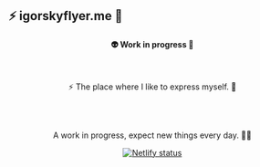 ## ⚡ igorskyflyer.me 🦑

<div align="center">

<h4>👽 Work in progress 🚀</h4>

<br>

⚡ The place where I like to express myself. 🦑

<br>
<br>

A work in progress, expect new things every day. 🕺🏻

<a href="https://igorskyflyer.me"><img src="https://api.netlify.com/api/v1/badges/b906389c-e97b-4e20-a4a4-0d6dc1e66b25/deploy-status" alt="Netlify status"></a>
</div>

